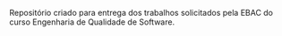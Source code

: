 Repositório criado para entrega dos trabalhos solicitados pela EBAC do curso Engenharia de Qualidade de Software.
